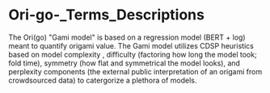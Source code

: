 # Ori-go-_Terms_Descriptions

The Ori(go) "Gami model" is based on a regression model (BERT + log) meant to quantify origami value. The Gami model utilizes CDSP heuristics based on model complexity , difficulty (factoring how long the model took; fold time), symmetry (how flat and symmetrical the model looks), and perplexity components (the external public interpretation of an origami from crowdsourced data) to catergorize a plethora of models.
